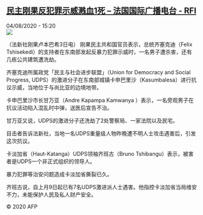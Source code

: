 <!--1596549313000-->
[民主刚果反犯罪示威溅血1死 – 法国国际广播电台 - RFI](http://www.rfi.fr//cn/contenu/20200804-%E6%B0%91%E4%B8%BB%E5%88%9A%E6%9E%9C%E5%8F%8D%E7%8A%AF%E7%BD%AA%E7%A4%BA%E5%A8%81%E6%BA%85%E8%A1%801%E6%AD%BB)
------

<div>04/08/2020 - 15:20</div><img src="https://s.rfi.fr/media/display/320bad40-d658-11ea-852a-005056bf87d6/w:310/p:16x9/int0012b.200804212002.jpg"><div class="t-content__body u-clearfix"><div class="m-interstitial"></div><p>（法新社刚果卢本巴希3日电）    刚果民主共和国官员表示，总统齐塞克迪（Felix Tshisekedi）的支持者在东南部发起反暴力犯罪示威时，一名男子遭杀害，还有几栋公共建筑遭洗劫。</p><p>    齐塞克迪所属政党「民主与社会进步联盟」（Union for Democracy and Social Progress, UDPS）的激进分子在东南部城镇卡申巴里沙（Kasumbalesa）进行抗议示威，当地位于与尚比亚的边境地带。</p><p>    卡申巴里沙市长甘万亚（Andre Kapampa Kamwanya ）表示，一名旁观男子在抗议活动陷入混乱时中弹，送医后宣告不治。</p><p>    甘万亚又说，UDPS的激进分子还洗劫了2处警察局、一家法院以及民宅。</p><p>    目击者告诉法新社，当地一名UDPS重量级人物昨晚遭不明人士攻击遇害后，引发这次抗议。</p><p>    卡淡加省（Haut-Katanga）UDPS领袖齐班古（Bruno Tshibangu）表示，被害者是UDPS一个非正式组织的领导人。</p><p>    暴力犯罪等治安问题造成卡淡加省撕裂已久。</p><p>    齐班古说，自上月9日起已有7名UDPS激进派人士遇害。他指控卡淡加省当局维安不力，未能保护人民及私人财产安全。</p><p class="t-copyright">© 2020 AFP</p>        </div>
